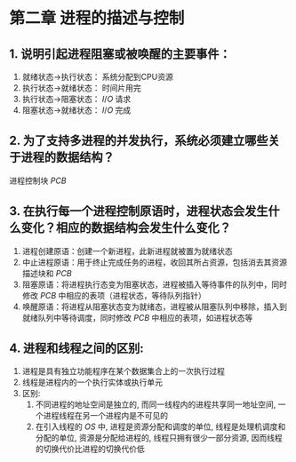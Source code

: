 # 第二章 进程的描述与控制

## 1. 说明引起进程阻塞或被唤醒的主要事件：

1. 就绪状态->执行状态： 系统分配到CPU资源
2. 执行状态->就绪状态： 时间片用完
3. 执行状态->阻塞状态： $I/O$ 请求
4. 阻塞状态->就绪状态： $I/O$ 完成

## 2.  为了支持多进程的并发执行，系统必须建立哪些关于进程的数据结构？

进程控制块 $PCB$

## 3. 在执行每一个进程控制原语时，进程状态会发生什么变化？相应的数据结构会发生什么变化？

1. 进程创建原语：创建一个新进程，此新进程就被置为就绪状态
2. 中止进程原语：用于终止完成任务的进程，收回其所占资源，包括消去其资源描述块和 $PCB$
3. 阻塞原语：将进程执行态变为阻塞状态，进程被插入等待事件的队列中，同时修改 $PCB$ 中相应的表项（进程状态，等待队列指针）
4. 唤醒原语：将进程从阻塞状态变为就绪态，进程被从阻塞队列中移除，插入到就绪队列中等待调度，同时修改 $PCB$ 中相应的表项，如进程状态等

## 4. 进程和线程之间的区别:

1. 进程是具有独立功能程序在某个数据集合上的一次执行过程
2. 线程是进程内的一个执行实体或执行单元
3. 区别:
   1. 不同进程的地址空间是独立的, 而同一线程内的进程共享同一地址空间, 一个进程线程在另一个进程内是不可见的
   2. 在引入线程的 $OS$ 中, 进程是资源分配和调度的单位, 线程是处理机调度和分配的单位, 资源是分配给进程的, 线程只拥有很少一部分资源, 因而线程的切换代价比进程的切换代价低
